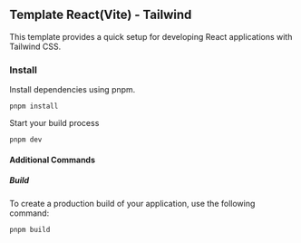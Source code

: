 ## Template React(Vite) - Tailwind

This template provides a quick setup for developing React applications with Tailwind CSS.

### Install

Install dependencies using pnpm.
```
pnpm install
```

Start your build process
```
pnpm dev
```

#### Additional Commands
##### Build
To create a production build of your application, use the following command:

```
pnpm build
```